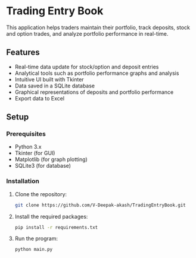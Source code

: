 # Trading Entry Book

This application helps traders maintain their portfolio, track deposits, stock and option trades, and analyze portfolio performance in real-time.

## Features
- Real-time data update for stock/option and deposit entries
- Analytical tools such as portfolio performance graphs and analysis
- Intuitive UI built with Tkinter
- Data saved in a SQLite database
- Graphical representations of deposits and portfolio performance
- Export data to Excel

## Setup

### Prerequisites
- Python 3.x
- Tkinter (for GUI)
- Matplotlib (for graph plotting)
- SQLite3 (for database)

### Installation
1. Clone the repository:
   ```bash
   git clone https://github.com/V-Deepak-akash/TradingEntryBook.git
2. Install the required packages:
   ```bash
   pip install -r requirements.txt
4. Run the program:
   ```bash
   python main.py

